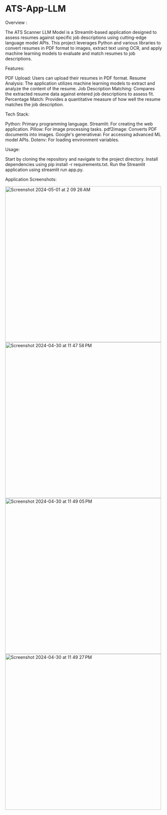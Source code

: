 # ATS-App-LLM

Overview :

The ATS Scanner LLM Model is a Streamlit-based application designed to assess resumes against specific job descriptions using cutting-edge language model APIs. This project leverages Python and various libraries to convert resumes in PDF format to images, extract text using OCR, and apply machine learning models to evaluate and match resumes to job descriptions.

Features:

PDF Upload: Users can upload their resumes in PDF format.
Resume Analysis: The application utilizes machine learning models to extract and analyze the content of the resume.
Job Description Matching: Compares the extracted resume data against entered job descriptions to assess fit.
Percentage Match: Provides a quantitative measure of how well the resume matches the job description.

Tech Stack:

Python: Primary programming language.
Streamlit: For creating the web application.
Pillow: For image processing tasks.
pdf2image: Converts PDF documents into images.
Google's generativeai: For accessing advanced ML model APIs.
Dotenv: For loading environment variables.

Usage:

Start by cloning the repository and navigate to the project directory.
Install dependencies using pip install -r requirements.txt.
Run the Streamlit application using streamlit run app.py.


Application Screenshots:


<img width="500" alt="Screenshot 2024-05-01 at 2 09 26 AM" src="https://github.com/sasankyadavd99/ATS-App-LLM/assets/160814035/fc6cf909-4ba3-41aa-8613-42be75e631c6">
<img width="500" alt="Screenshot 2024-04-30 at 11 47 58 PM" src="https://github.com/sasankyadavd99/ATS-App-LLM/assets/160814035/382a99a6-06ae-456b-a19a-2964deab3227">
<img width="500" alt="Screenshot 2024-04-30 at 11 49 05 PM" src="https://github.com/sasankyadavd99/ATS-App-LLM/assets/160814035/ce146332-cfb2-472a-8493-05996ef0f682">
<img width="500" alt="Screenshot 2024-04-30 at 11 49 27 PM" src="https://github.com/sasankyadavd99/ATS-App-LLM/assets/160814035/a05f505e-9909-40e4-b1de-8495ad9902bd">





